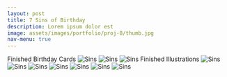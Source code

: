 ```yaml
---
layout: post
title: 7 Sins of Birthday
description: Lorem ipsum dolor est
image: assets/images/portfolio/proj-8/thumb.jpg
nav-menu: true
---
```


Finished Birthday Cards
![Sins](assets/img/work/proj-8/img1.jpg)
![Sins](assets/img/work/proj-8/img2.jpg)
![Sins](assets/img/work/proj-8/img3.jpg)
Finished Illustrations
![Sins](assets/img/work/proj-8/img4.jpg)
![Sins](assets/img/work/proj-8/img5.jpg)
![Sins](assets/img/work/proj-8/img6.jpg)
![Sins](assets/img/work/proj-8/img7.jpg)
![Sins](assets/img/work/proj-8/img8.jpg)
![Sins](assets/img/work/proj-8/img9.jpg)
![Sins](assets/img/work/proj-8/img10.jpg)
